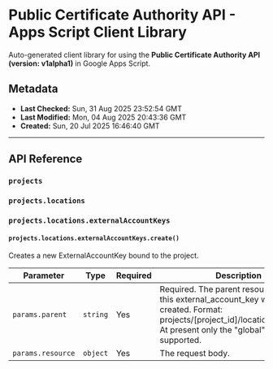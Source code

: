 # Public Certificate Authority API - Apps Script Client Library

Auto-generated client library for using the **Public Certificate Authority API (version: v1alpha1)** in Google Apps Script.

## Metadata

- **Last Checked:** Sun, 31 Aug 2025 23:52:54 GMT
- **Last Modified:** Mon, 04 Aug 2025 20:43:36 GMT
- **Created:** Sun, 20 Jul 2025 16:46:40 GMT



---

## API Reference

### `projects`

### `projects.locations`

### `projects.locations.externalAccountKeys`

#### `projects.locations.externalAccountKeys.create()`

Creates a new ExternalAccountKey bound to the project.

| Parameter | Type | Required | Description |
|---|---|---|---|
| `params.parent` | `string` | Yes | Required. The parent resource where this external_account_key will be created. Format: projects/[project_id]/locations/[location]. At present only the "global" location is supported. |
| `params.resource` | `object` | Yes | The request body. |